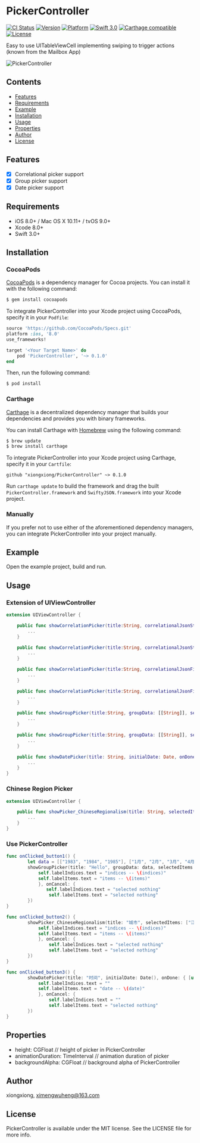 # PickerController

[![CI Status](http://img.shields.io/travis/wonderbear/PickerController.svg?style=flat)](https://travis-ci.org/wonderbear/PickerController) [![Version](https://img.shields.io/cocoapods/v/PickerController.svg?style=flat)](http://cocoapods.org/pods/PickerController) [![Platform](https://img.shields.io/cocoapods/p/PickerController.svg?style=flat)](http://cocoapods.org/pods/PickerController)
[![Swift 3.0](https://img.shields.io/badge/Swift-3.0-orange.svg?style=flat)](https://developer.apple.com/swift/) [![Carthage compatible](https://img.shields.io/badge/Carthage-compatible-4BC51D.svg?style=flat)](https://github.com/Carthage/Carthage) [![License](https://img.shields.io/cocoapods/l/PickerController.svg?style=flat)](http://cocoapods.org/pods/PickerController)

Easy to use UITableViewCell implementing swiping to trigger actions (known from the Mailbox App)

![PickerController](Framework/ScreenShot/PickerController.gif "PickerController")

## Contents

- [Features](#features)
- [Requirements](#requirements)
- [Example](#example)
- [Installation](#installation)
- [Usage](#usage)
- [Properties](#properties)
- [Author](#author)
- [License](#license)

## Features

- [x] Correlational picker support
- [x] Group picker support
- [x] Date picker support

## Requirements

- iOS 8.0+ / Mac OS X 10.11+ / tvOS 9.0+
- Xcode 8.0+
- Swift 3.0+

## Installation

### CocoaPods

[CocoaPods](http://cocoapods.org) is a dependency manager for Cocoa projects. You can install it with the following command:

```bash
$ gem install cocoapods
```

To integrate PickerController into your Xcode project using CocoaPods, specify it in your `Podfile`:

```ruby
source 'https://github.com/CocoaPods/Specs.git'
platform :ios, '8.0'
use_frameworks!

target '<Your Target Name>' do
    pod 'PickerController', '~> 0.1.0'
end
```

Then, run the following command:

```bash
$ pod install
```

### Carthage

[Carthage](https://github.com/Carthage/Carthage) is a decentralized dependency manager that builds your dependencies and provides you with binary frameworks.

You can install Carthage with [Homebrew](http://brew.sh/) using the following command:

```bash
$ brew update
$ brew install carthage
```

To integrate PickerController into your Xcode project using Carthage, specify it in your `Cartfile`:

```ogdl
github "xiongxiong/PickerController" ~> 0.1.0
```

Run `carthage update` to build the framework and drag the built `PickerController.framework` and `SwiftyJSON.framework` into your Xcode project.

### Manually

If you prefer not to use either of the aforementioned dependency managers, you can integrate PickerController into your project manually.

## Example

Open the example project, build and run.

## Usage

### Extension of UIViewController
```swift
extension UIViewController {

    public func showCorrelationPicker(title:String, correlationalJsonStr: String, selectedItems: [String], onDone: ClosureDone? = nil, onCancel: ClosureCancel? = nil) {
        ...
    }

    public func showCorrelationPicker(title:String, correlationalJsonStr: String, selectedIndices: [Int], onDone: ClosureDone? = nil, onCancel: ClosureCancel? = nil) {
        ...
    }

    public func showCorrelationPicker(title:String, correlationalJsonFile: String, selectedItems: [String], onDone: ClosureDone? = nil, onCancel: ClosureCancel? = nil) {
        ...
    }

    public func showCorrelationPicker(title:String, correlationalJsonFile: String, selectedIndices: [Int], onDone: ClosureDone? = nil, onCancel: ClosureCancel? = nil) {
        ...
    }

    public func showGroupPicker(title:String, groupData: [[String]], selectedItems: [String], onDone: ClosureDone? = nil, onCancel: ClosureCancel? = nil) {
        ...
    }

    public func showGroupPicker(title:String, groupData: [[String]], selectedIndices: [Int], onDone: ClosureDone? = nil, onCancel: ClosureCancel? = nil) {
        ...
    }

    public func showDatePicker(title: String, initialDate: Date, onDone: ClosureDateDone? = nil, onCancel: ClosureCancel? = nil) {
        ...
    }
}
```

### Chinese Region Picker

```swift
extension UIViewController {

    public func showPicker_ChineseRegionalism(title: String, selectedItems: [String], onDone: ClosureDone? = nil, onCancel: ClosureCancel? = nil) {
        ...
    }
}
```

### Use PickerController

```swift
func onClicked_button1() {
        let data = [["1983", "1984", "1985"], ["1月", "2月", "3月", "4月", "5月", "6月", "7月", "8月", "9月", "10月", "11月", "12月"]]
        showGroupPicker(title: "Hello", groupData: data, selectedItems: ["1984", "6月"], onDone: { [unowned self] (indices, items) in
            self.labelIndices.text = "indices -- \(indices)"
            self.labelItems.text = "items -- \(items)"
            }, onCancel: {
               self.labelIndices.text = "selected nothing"
                self.labelItems.text = "selected nothing"
        })
}

func onClicked_button2() {
        showPicker_ChineseRegionalism(title: "城市", selectedItems: ["江苏", "无锡"], onDone: { [unowned self] (indices, items) in
            self.labelIndices.text = "indices -- \(indices)"
            self.labelItems.text = "items -- \(items)"
            }, onCancel: {
                self.labelIndices.text = "selected nothing"
                self.labelItems.text = "selected nothing"
        })
}

func onClicked_button3() {
        showDatePicker(title: "时间", initialDate: Date(), onDone: { [unowned self] (date) in
            self.labelIndices.text = ""
            self.labelItems.text = "date -- \(date)"
            }, onCancel: {
                self.labelIndices.text = ""
                self.labelItems.text = "selected nothing"
        })
}
```

## Properties

- height: CGFloat // height of picker in PickerController
- animationDuration: TimeInterval // animation duration of picker
- backgroundAlpha: CGFloat // background alpha of PickerController

## Author

xiongxiong, ximengwuheng@163.com

## License

PickerController is available under the MIT license. See the LICENSE file for more info.

